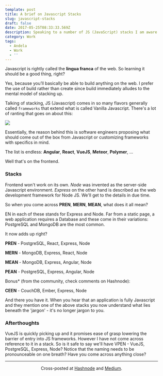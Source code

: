 ```yaml
---
template: post
title: A brief on Javascript Stacks
slug: javascript-stacks
draft: false
date: 2017-05-25T08:33:33.569Z
description: Speaking to a number of JS (JavaScript) stacks I am aware of
category: Work
tags:
  - Andela
  - Work
  - ''
---
```

Javascript is rightly called the **lingua franca** of the web. So learning it should be a good thing, right?

Yes, because you’ll basically be able to build anything on the web. I prefer the use of build rather than create since build immediately alludes to the mental model of stacking up.

Talking of stacking, JS (Javascript) comes in so many flavors generally called `frameworks` that extend what is called Vanilla Javascript. There's a lot of ranting that goes on about this:

![](https://i.imgur.com/1bA8Ste.jpg)

Essentially, the reason behind this is software engineers proposing what should come out of the box from Javascript or customizing frameworks with specifics in mind.

The list is endless: **Angular**, **React**, **VueJS**, **Meteor**, **Polymer**, ...

Well that's on the frontend.

### Stacks

Frontend won't work on its own. *Node* was invented as the server-side Javascript environment. *Express* on the other hand is described as the web development framework for Node JS. We'll get to the details in due time.

So when you come across **PREN**, **MERN**, **MEAN**, what does it all mean?

EN in each of these stands for Express and Node. Far from a static page, a web application requires a Database and these come in their variations: PostgreSQL and MongoDB are the most common.

It now adds up right?

**PREN** - PostgreSQL, React, Express, Node

**MERN** - MongoDB, Express, React, Node

**MEAN** - MongoDB, Express, Angular, Node

**PEAN** - PostgreSQL, Express, Angular, Node

Bonus* (from the community, check comments on Hashnode):

**CEEN** - CouchDB, Ember, Express, Node 

And there you have it. When you hear that an application is fully Javascript and they mention one of the above stacks you now understand what lies beneath the 'jargon' - it's no longer jargon to you.

### Afterthoughts

VueJS is quickly picking up and it promises ease of grasp lowering the barrier of entry into JS frameworks. However I have not come across reference to it in a stack. So is it safe to say we'll have VPEN - VueJS, PostgreSQL, Express, Node? Notice that the naming needs to be pronounceable on one breath? Have you come across anything close?

---
<center>
Cross-posted at <a href="https://hashnode.com/post/javascript-stacks-cj2skavub00982m53v8nd6x2q" target="_blank">Hashnode</a> and <a href="https://medium.com/@NdagiStanley/a-brief-on-javascript-stacks-19eb73b33a09" target="_blank">Medium</a>.
